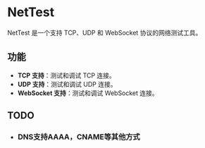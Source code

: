 # NetTest

NetTest 是一个支持 TCP、UDP 和 WebSocket 协议的网络测试工具。

## 功能

- **TCP 支持**：测试和调试 TCP 连接。
- **UDP 支持**：测试和调试 UDP 连接。
- **WebSocket 支持**：测试和调试 WebSocket 连接。

## TODO

- ### DNS支持AAAA，CNAME等其他方式
